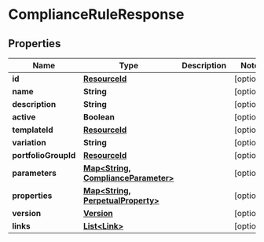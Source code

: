

# ComplianceRuleResponse


## Properties

Name | Type | Description | Notes
------------ | ------------- | ------------- | -------------
**id** | [**ResourceId**](ResourceId.md) |  |  [optional]
**name** | **String** |  |  [optional]
**description** | **String** |  |  [optional]
**active** | **Boolean** |  |  [optional]
**templateId** | [**ResourceId**](ResourceId.md) |  |  [optional]
**variation** | **String** |  |  [optional]
**portfolioGroupId** | [**ResourceId**](ResourceId.md) |  |  [optional]
**parameters** | [**Map&lt;String, ComplianceParameter&gt;**](ComplianceParameter.md) |  |  [optional]
**properties** | [**Map&lt;String, PerpetualProperty&gt;**](PerpetualProperty.md) |  |  [optional]
**version** | [**Version**](Version.md) |  |  [optional]
**links** | [**List&lt;Link&gt;**](Link.md) |  |  [optional]



